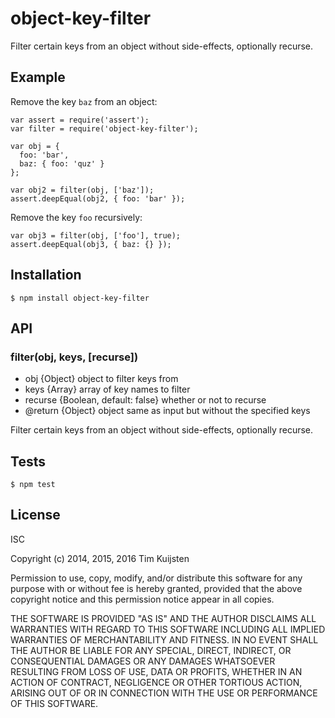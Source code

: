 # object-key-filter

Filter certain keys from an object without side-effects, optionally recurse.

## Example

Remove the key `baz` from an object:

    var assert = require('assert');
    var filter = require('object-key-filter');

    var obj = {
      foo: 'bar',
      baz: { foo: 'quz' }
    };

    var obj2 = filter(obj, ['baz']);
    assert.deepEqual(obj2, { foo: 'bar' });

Remove the key `foo` recursively:

    var obj3 = filter(obj, ['foo'], true);
    assert.deepEqual(obj3, { baz: {} });

## Installation

    $ npm install object-key-filter

## API

### filter(obj, keys, [recurse])
* obj {Object} object to filter keys from
* keys {Array} array of key names to filter
* recurse {Boolean, default: false} whether or not to recurse
* @return {Object} object same as input but without the specified keys

Filter certain keys from an object without side-effects, optionally recurse.

## Tests

    $ npm test

## License

ISC

Copyright (c) 2014, 2015, 2016 Tim Kuijsten

Permission to use, copy, modify, and/or distribute this software for any
purpose with or without fee is hereby granted, provided that the above
copyright notice and this permission notice appear in all copies.

THE SOFTWARE IS PROVIDED "AS IS" AND THE AUTHOR DISCLAIMS ALL WARRANTIES
WITH REGARD TO THIS SOFTWARE INCLUDING ALL IMPLIED WARRANTIES OF
MERCHANTABILITY AND FITNESS. IN NO EVENT SHALL THE AUTHOR BE LIABLE FOR
ANY SPECIAL, DIRECT, INDIRECT, OR CONSEQUENTIAL DAMAGES OR ANY DAMAGES
WHATSOEVER RESULTING FROM LOSS OF USE, DATA OR PROFITS, WHETHER IN AN
ACTION OF CONTRACT, NEGLIGENCE OR OTHER TORTIOUS ACTION, ARISING OUT OF
OR IN CONNECTION WITH THE USE OR PERFORMANCE OF THIS SOFTWARE.
